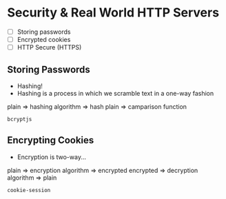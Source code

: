 # Security & Real World HTTP Servers

* [ ] Storing passwords
* [ ] Encrypted cookies
* [ ] HTTP Secure (HTTPS)

## Storing Passwords

* Hashing!
* Hashing is a process in which we scramble text in a one-way fashion

plain => hashing algorithm => hash
plain => camparison function

`bcryptjs`

## Encrypting Cookies

* Encryption is two-way...

plain => encryption algorithm => encrypted
encrypted => decryption algorithm => plain

`cookie-session`

